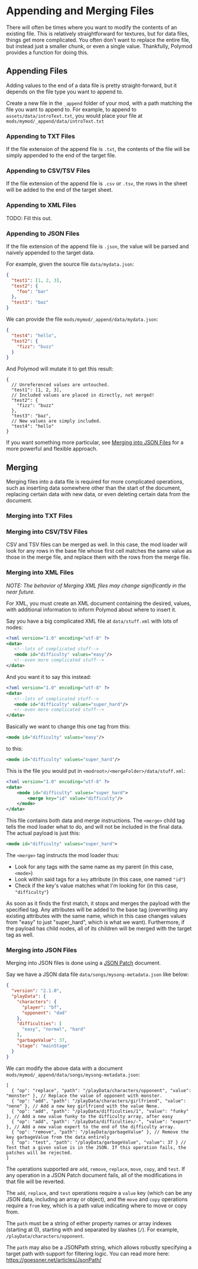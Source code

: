 # Appending and Merging Files

There will often be times where you want to modify the contents of an existing file. This is relatively straightforward for textures, but for data files, things get more complicated. You often don't want to replace the entire file, but instead just a smaller chunk, or even a single value. Thankfully, Polymod provides a function for doing this.

## Appending Files

Adding values to the end of a data file is pretty straight-forward, but it depends on the file type you want to append to.

Create a new file in the `_append` folder of your mod, with a path matching the file you want to append to. For example, to append to `assets/data/introText.txt`, you would place your file at `mods/mymod/_append/data/introText.txt`

### Appending to TXT Files

If the file extension of the append file is `.txt`, the contents of the file will be simply appended to the end of the target file.

### Appending to CSV/TSV Files

If the file extension of the append file is `.csv` or `.tsv`, the rows in the sheet will be added to the end of the target sheet.

### Appending to XML Files

TODO: Fill this out.

### Appending to JSON Files

If the file extension of the append file is `.json`, the value will be parsed and naively appended to the target data.

For example, given the source file `data/mydata.json`:

```json
{
  "test1": [1, 2, 3],
  "test2": {
    "foo": "bar"
  },
  "test3": "baz"
}
```

We can provide the file `mods/mymod/_append/data/mydata.json`:

```json
{
  "test4": "hello",
  "test2": {
    "fizz": "buzz"
  }
}
```

And Polymod will mutate it to get this result:

```jsonc
{
  // Unreferenced values are untouched.
  "test1": [1, 2, 3],
  // Included values are placed in directly, not merged!
  "test2": {
    "fizz": "buzz"
  },
  "test3": "baz",
  // New values are simply included.
  "test4": "hello"
}
```

If you want something more particular, see [Merging into JSON Files](#merging-into-json-files) for a more powerful and flexible approach.

## Merging

Merging files into a data file is required for more complicated operations, such as inserting data somewhere other than the start of the document, replacing certain data with new data, or even deleting certain data from the document.

### Merging into TXT Files

### Merging into CSV/TSV Files

CSV and TSV files can be merged as well. In this case, the mod loader will look for any rows in the base file whose first cell matches the same value as those in the merge file, and replace them with the rows from the merge file.

### Merging into XML Files

*NOTE: The behavior of Merging XML files may change significantly in the near future.*

For XML, you must create an XML document containing the desired, values, with additional information to inform Polymod about where to insert it.

Say you have a big complicated XML file at `data/stuff.xml` with lots of nodes:

```xml
<?xml version="1.0" encoding="utf-8" ?>
<data>
   <!--lots of complicated stuff-->
   <mode id="difficulty" values="easy"/>
   <!--even more complicated stuff-->
</data>
```

And you want it to say this instead:

```xml
<?xml version="1.0" encoding="utf-8" ?>
<data>
   <!--lots of complicated stuff-->
   <mode id="difficulty" values="super_hard"/>
   <!--even more complicated stuff-->
</data>
```

Basically we want to change this one tag from this:

```xml
<mode id="difficulty" values="easy"/>
```

to this:
```xml
<mode id="difficulty" values="super_hard"/>
```

This is the file you would put in `<modroot>/<mergeFolder>/data/stuff.xml`:
```xml
<?xml version="1.0" encoding="utf-8" ?>
<data>
    <mode id="difficulty" values="super_hard">
        <merge key="id" value="difficulty"/>
    </mode>
</data>
```

This file contains both data and merge instructions. The `<merge>` child tag tells the mod loader what to do, and will not be included in the final data. The actual payload is just this:

```xml
<mode id="difficulty" values="super_hard">
```

The `<merge>` tag instructs the mod loader thus:

* Look for any tags with the same name as my parent (in this case, `<mode>`)
* Look within said tags for a `key` attribute (in this case, one named `"id"`)
* Check if the key's value matches what I'm looking for (in this case, `"difficulty"`)

As soon as it finds the first match, it stops and merges the payload with the specified tag. Any attributes will be added to the base tag (overwriting any existing attributes with the same name, which in this case changes values from "easy" to just "super_hard", which is what we want). Furthermore, if the payload has child nodes, all of its children will be merged with the target tag as well.

### Merging into JSON Files

Merging into JSON files is done using a [JSON Patch](https://jsonpatch.com/) document.

Say we have a JSON data file `data/songs/mysong-metadata.json` like below:

```json
{
  "version": "2.1.0",
  "playData": {
    "characters": {
      "player": "bf",
      "opponent": "dad"
    },
    "difficulties": [
      "easy", "normal", "hard"
    ],
    "garbageValue": 37,
    "stage": "mainStage"
  }
}
```

We can modify the above data with a document `mods/mymod/_append/data/songs/mysong-metadata.json`:

```jsonc
[
  { "op": "replace", "path": "/playData/characters/opponent", "value": "monster" }, // Replace the value of opponent with monster.
  { "op": "add", "path": "/playData/characters/girlfriend", "value": "nene" }, // Add a new key girlfriend with the value Nene.
  { "op": "add", "path": "/playData/difficulties/1", "value": "funky" }, // Add a new value funky to the difficulty array, after easy
  { "op": "add", "path": "/playData/difficulties/-", "value": "expert" }, // Add a new value expert to the end of the difficulty array.
  { "op": "remove", "path": "/playData/garbageValue" }, // Remove the key garbageValue from the data entirely
  { "op": "test", "path": "/playData/garbageValue", "value": 37 } // Test that a given value is in the JSON. If this operation fails, the patches will be rejected.
]
```

The `op`erations supported are `add`, `remove`, `replace`, `move`, `copy`, and `test`. If any operation in a JSON Patch document fails, all of the modifications in that file will be reverted.

The `add`, `replace`, and `test` operations require a `value` key (which can be any JSON data, including an array or object), and the `move` and `copy` operations require a `from` key, which is a path value indicating where to move or copy from.

The `path` must be a string of either property names or array indexes (starting at 0), starting with and separated by slashes (`/`). For example, `/playData/characters/opponent`.

The `path` may also be a JSONPath string, which allows robustly specifying a target path with support for filtering logic. You can read more here: https://goessner.net/articles/JsonPath/

